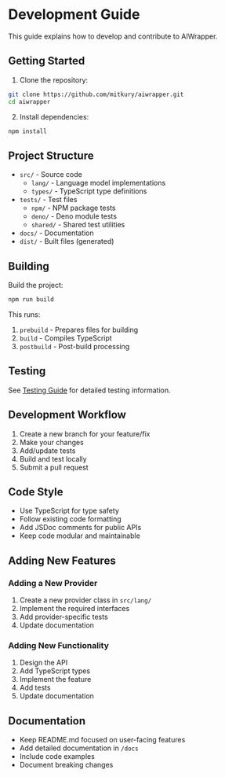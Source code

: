 # Development Guide

This guide explains how to develop and contribute to AIWrapper.

## Getting Started

1. Clone the repository:
```bash
git clone https://github.com/mitkury/aiwrapper.git
cd aiwrapper
```

2. Install dependencies:
```bash
npm install
```

## Project Structure

- `src/` - Source code
  - `lang/` - Language model implementations
  - `types/` - TypeScript type definitions
- `tests/` - Test files
  - `npm/` - NPM package tests
  - `deno/` - Deno module tests
  - `shared/` - Shared test utilities
- `docs/` - Documentation
- `dist/` - Built files (generated)

## Building

Build the project:
```bash
npm run build
```

This runs:
1. `prebuild` - Prepares files for building
2. `build` - Compiles TypeScript
3. `postbuild` - Post-build processing

## Testing

See [Testing Guide](testing.md) for detailed testing information.

## Development Workflow

1. Create a new branch for your feature/fix
2. Make your changes
3. Add/update tests
4. Build and test locally
5. Submit a pull request

## Code Style

- Use TypeScript for type safety
- Follow existing code formatting
- Add JSDoc comments for public APIs
- Keep code modular and maintainable

## Adding New Features

### Adding a New Provider

1. Create a new provider class in `src/lang/`
2. Implement the required interfaces
3. Add provider-specific tests
4. Update documentation

### Adding New Functionality

1. Design the API
2. Add TypeScript types
3. Implement the feature
4. Add tests
5. Update documentation

## Documentation

- Keep README.md focused on user-facing features
- Add detailed documentation in `/docs`
- Include code examples
- Document breaking changes 